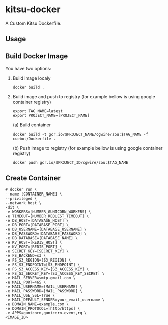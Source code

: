 # kitsu-docker

A Custom Kitsu Dockerfile.

Usage
-----

Build Docker Image
------------------

You have two options:
1. Build image localy

    `docker build .`

2. Build image and push to registry (for example bellow is using google container registry)

    ```
    export TAG_NAME=latest
    export PROJECT_NAME=[PROJECT_NAME]
    ```

    (a) Build container

    `docker build -t gcr.io/$PROJECT_NAME/cgwire/zou:$TAG_NAME -f cuebot/Dockerfile .`

    (b) Push image to registry (for example bellow is using google container registry)

    `docker push gcr.io/$PROJECT_ID/cgwire/zou:$TAG_NAME`

Create Container
----------------

~~~~
# docker run \
--name [CONTAINER_NAME] \
--privileged \
--network host \
-dit \
-e WORKERS=[NUMBER_GUNICORN_WORKERS] \
-e TIMEOUT=[NUMBER_REQUEST_TIMEOUT] \
-e DB_HOST=[DATABASE_HOST] \
-e DB_PORT=[DATABASE_PORT] \
-e DB_USERNAME=[DATABASE_USERNAME] \
-e DB_PASSWORD=[DATABASE_PASSWORD] \
-e DB_DATABASE=[DATABASE_NAME] \
-e KV_HOST=[REDIS_HOST] \
-e KV_PORT=[REDIS_PORT] \
-e SECRET_KEY=[SECRET_KEY] \
-e FS_BACKEND=s3 \
-e FS_S3_REGION=[S3_REGION] \
-e FS_S3_ENDPOINT=[S3_ENDPOINT] \
-e FS_S3_ACCESS_KEY=[S3_ACCESS_KEY] \
-e FS_S3_SECRET_KEY=[S3_ACCESS_KEY_SECRET] \
-e MAIL_SERVER=smtp.gmail.com \
-e MAIL_PORT=465 \
-e MAIL_USERNAME=[MAIL_USERNAME] \
-e MAIL_PASSWORD=[MAIL_PASSWORD] \
-e MAIL_USE_SSL=True \
-e MAIL_DEFAULT_SENDER=your_email_username \
-e DOMAIN_NAME=example.com \
-e DOMAIN_PROTOCOL=[http/https] \
-e APPS=gunicorn,gunicorn-event,rq \
<IMAGE_ID>
~~~~
